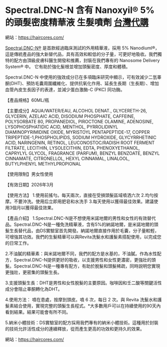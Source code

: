 # Spectral.DNC-N 含有 Nanoxyil® 5% 的頭髮密度精華液 生髮噴劑   [台灣代購](https://haircores.com/)

網站：https://haircores.com/

[Spectral.DNC-N®](https://haircores.com/product/spectral-dnc-n-%e5%90%ab%e6%9c%89-nanoxyil-5-%e7%9a%84%e9%a0%ad%e9%ab%ae%e5%af%86%e5%ba%a6%e7%b2%be%e8%8f%af%e6%b6%b2-%e7%94%9f%e9%ab%ae%e5%99%b4%e5%8a%91%e3%80%90%e7%be%8e%e5%9c%8b%e4%bb%a3/) 是首款經過臨床測試的外用精華液，採用 5% Nanodiuml®，這是傳統產品的強大新替代品，具有高效和較低的分子量，可更好地吸收。我們獨特的配方由頂級皮膚科醫生開發和推薦，封裝在我們專有的 Nanosome Delivery System® 中。 它有助於強化髮根並增加頭髮密度、厚度和體積。

Spectral.DNC-N 中使用的強效成分已在多項臨床研究中顯示，可有效減少二氫睾酮(DHT)、預防毛囊周圍纖維化、提供抗氧化作用、延長生長期（生長期）、增加血管內皮生長因子的表達，並減少蛋白激酶-C (PKC) 同功酶。

 

【產品規格】60ML/瓶

【主要成分】AQUA/WATER/EAU, ALCOHOL DENAT., GLYCERETH-26, GLYCERIN, AZELAIC ACID, DISODIUM PHOSPHATE, CAFFEINE, POLYSORBATE 80, PROPANEDIOL, PIROCTONE OLAMINE, ADENOSINE, LYSOPHOSPHATIDIC ACID, MENTHOL, PYRROLIDINYL DIAMINOPYRIMIDINE OXIDE, MYRISTOYL PENTAPEPTIDE-17, COPPER TRIPEPTIDE-1,PHOSPHOLIPIDS, SODIUM HYDROXIDE, GLYCYRRHETINIC ACID, NARINGENIN, RETINOL, LEUCONOSTOC/RADISH ROOT FERMENT FILTRATE, LECITHIN,
LYSOLECITHIN, EDTA, PHENOXYETHANOL, CAPRYLYL GLYCOL, FRAGRANCE (PARFUM), BENZYL BENZOATE, BENZYL CINNAMATE, CITRONELLOL, HEXYL
CINNAMAL, LINALOOL, BUTYLPHENYL METHYLPROPIONAL

【使用限制】男女性使用

【有效日期】2026年3月

【使用方法】
1.使用前搖勻。每天兩次，直接在受損頭髮區域噴洒六次
2.均勻按摩。不要沖洗。使用后立即用肥皂和水洗手
3.每天使用以獲得最佳效果。建議使用3個月以獲得最佳效果。

【產品介紹】
1.Spectral.DNC-N是不想使用米諾地爾的男性和女性的有效替代品。Spectral.DNC-N是一種免洗精華液，含有5%的納諾地爾，是米諾地爾的頭髮生長替代品，由DS實驗室首先開發。納諾地爾直接作用於毛囊，分子量較輕，可增強其功效。我們的生髮精華可以與Revita洗髮水和護髮素搭配使用，以完成您的日常工作。

2.不油膩的精華素：與米諾地爾不同，我們的配方是水基的，不油膩。作為水性配方，Spectral.DNC-N提供更好的吸收，以支援男性和女性更濃密，更強壯的頭髮。Spectral.DNC-N是一種專有配方，有助於脫髮和頭髮稀疏，同時説明您實現更強壯，更密集的頭髮生長。

3.支援頭髮生長：DHT是男性和女性脫髮的主要原因。咖啡因和壬二酸等關鍵活性成分會阻止睾酮轉化為DHT。

4.使用方法： 噴在患處，按摩到頭皮。噴 6 次，每日 2 次。與 Revita 洗髮水和護髮素結合使用，實現完整的頭髮生長程式。*大多數用戶可以在持續使用的90天內看到結果。結果可能會有所不同。

5.納米小體技術：DS實驗室的配方採用我們專有的納米小體技術。這種用於封裝的技術允許活性成分的連續釋放，從而產生更高的功效和更持久的效果。

網站：https://haircores.com/
